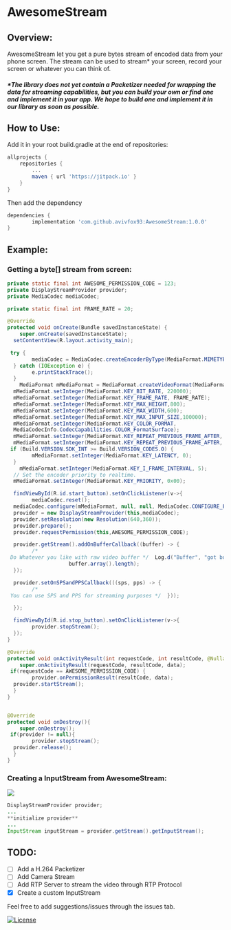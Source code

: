 
# AwesomeStream

## Overview:
AwesomeStream let you get a pure bytes stream of encoded data from your phone screen.
The stream can be used to stream* your screen, record your screen or whatever you can think of.

##### *The library does not yet contain a Packetizer needed for wrapping the data for streaming capabilities, but you can build your own or find one and implement it in your app. We hope to build one and implement it in our library as soon as possible.
## How to Use:
Add it in your root build.gradle at the end of repositories:
```gradle
allprojects {
    repositories {
        ...
        maven { url 'https://jitpack.io' }
    }
}
```
Then add the dependency
```gradle
dependencies {
        implementation 'com.github.avivfox93:AwesomeStream:1.0.0'
}
```

## Example:
### Getting a byte[] stream from screen:
```java
private static final int AWESOME_PERMISSION_CODE = 123;
private DisplayStreamProvider provider;
private MediaCodec mediaCodec;

private static final int FRAME_RATE = 20;

@Override
protected void onCreate(Bundle savedInstanceState) {
    super.onCreate(savedInstanceState);
  setContentView(R.layout.activity_main);

 try {
        mediaCodec = MediaCodec.createEncoderByType(MediaFormat.MIMETYPE_VIDEO_AVC);
  } catch (IOException e) {
        e.printStackTrace();
  }
    MediaFormat mMediaFormat = MediaFormat.createVideoFormat(MediaFormat.MIMETYPE_VIDEO_AVC,360,640);
  mMediaFormat.setInteger(MediaFormat.KEY_BIT_RATE, 220000);
  mMediaFormat.setInteger(MediaFormat.KEY_FRAME_RATE, FRAME_RATE);
  mMediaFormat.setInteger(MediaFormat.KEY_MAX_HEIGHT,800);
  mMediaFormat.setInteger(MediaFormat.KEY_MAX_WIDTH,600);
  mMediaFormat.setInteger(MediaFormat.KEY_MAX_INPUT_SIZE,100000);
  mMediaFormat.setInteger(MediaFormat.KEY_COLOR_FORMAT,
  MediaCodecInfo.CodecCapabilities.COLOR_FormatSurface);
  mMediaFormat.setInteger(MediaFormat.KEY_REPEAT_PREVIOUS_FRAME_AFTER, 1000000);
  mMediaFormat.setInteger(MediaFormat.KEY_REPEAT_PREVIOUS_FRAME_AFTER, 10000);
 if (Build.VERSION.SDK_INT >= Build.VERSION_CODES.O) {
        mMediaFormat.setInteger(MediaFormat.KEY_LATENCY, 0);
  }
    mMediaFormat.setInteger(MediaFormat.KEY_I_FRAME_INTERVAL, 5);
  // Set the encoder priority to realtime.
  mMediaFormat.setInteger(MediaFormat.KEY_PRIORITY, 0x00);

  findViewById(R.id.start_button).setOnClickListener(v->{
        mediaCodec.reset();
  mediaCodec.configure(mMediaFormat, null, null, MediaCodec.CONFIGURE_FLAG_ENCODE);
  provider = new DisplayStreamProvider(this,mediaCodec);
  provider.setResolution(new Resolution(640,360));
  provider.prepare();
  provider.requestPermission(this,AWESOME_PERMISSION_CODE);

  provider.getStream().addOnBufferCallback((buffer) -> {
        /*
 Do Whatever you like with raw video buffer */  Log.d("Buffer", "got buffer " +
                    buffer.array().length);
  });

  provider.setOnSPSandPPSCallback(((sps, pps) -> {
        /*
 You can use SPS and PPS for streaming purposes */  }));

  });

  findViewById(R.id.stop_button).setOnClickListener(v->{
        provider.stopStream();
  });
}

@Override
protected void onActivityResult(int requestCode, int resultCode, @Nullable Intent data) {
    super.onActivityResult(requestCode, resultCode, data);
 if(requestCode == AWESOME_PERMISSION_CODE) {
        provider.onPermissionResult(resultCode, data);
  provider.startStream();
  }
}


@Override
protected void onDestroy(){
    super.onDestroy();
 if(provider != null){
        provider.stopStream();
  provider.release();
  }
}
```
### Creating a InputStream from AwesomeStream:
![](examples/RetroGameDialog.gif)
```java
DisplayStreamProvider provider;
...
**initialize provider**
...
InputStream inputStream = provider.getStream().getInputStream();
```

## TODO:
- [ ] Add a H.264 Packetizer
- [ ] Add Camera Stream
- [ ] Add RTP Server to stream the video through RTP Protocol
- [x] Create a custom InputStream

Feel free to add suggestions/issues through the issues tab.

[![License](https://img.shields.io/badge/License-Apache%202.0-blue.svg)](https://opensource.org/licenses/Apache-2.0)
